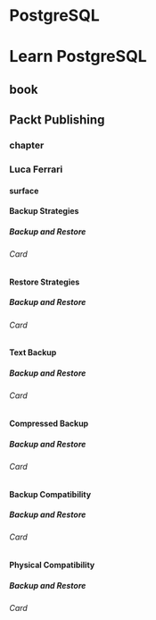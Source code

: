 # PostgreSQL
# Learn PostgreSQL
## book
## Packt Publishing
### chapter
### Luca Ferrari
#### surface

#### Backup Strategies
##### Backup and Restore

###### Card

#### Restore Strategies
##### Backup and Restore

###### Card

#### Text Backup
##### Backup and Restore

###### Card

#### Compressed Backup
##### Backup and Restore

###### Card

#### Backup Compatibility
##### Backup and Restore

###### Card

#### Physical Compatibility
##### Backup and Restore

###### Card
